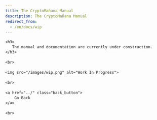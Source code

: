 ```yaml
---
title: The CryptoMañana Manual
description: The CryptoMañana Manual
redirect_from:
  - /en/docs/wip
---
```


<div class="centered_item">

    <h3>
       The manual and documentation are currently under construction.
    </h3>

    <br>

    <img src="/images/wip.png" alt="Work In Progress">

    <br>

    <a href="../" class="back_button">
        Go Back
    </a>

    <br>

</div>
